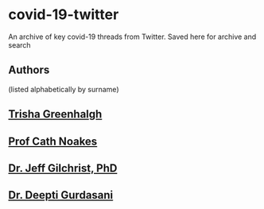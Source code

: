 # covid-19-twitter
An archive of key covid-19 threads from Twitter. Saved here for archive and search

## Authors
(listed alphabetically by surname)

## [Trisha Greenhalgh](/trishgreenhalgh/README.md)

## [Prof Cath Noakes](/cathnoakes/README.md)

## [Dr. Jeff Gilchrist, PhD](/jeffgilchrist/README.md)

## [Dr. Deepti Gurdasani](/dgurdasani1/README.md)
